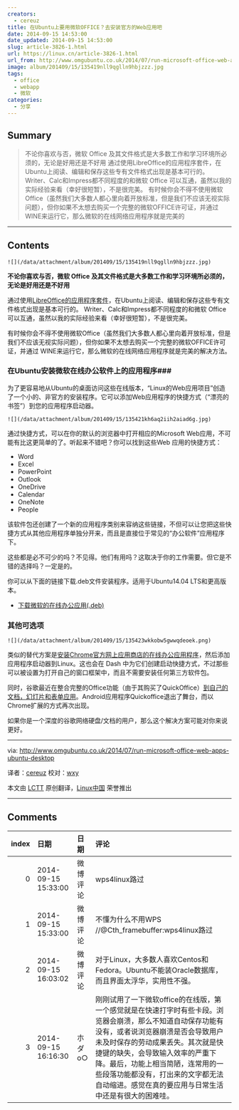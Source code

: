 ```yaml
---
creators:
  - cereuz
title: 在Ubuntu上要用微软OFFICE？去安装官方的Web应用吧
date: 2014-09-15 14:53:00
date_updated: 2014-09-15 14:53:00
slug: article-3826-1.html
url: https://linux.cn/article-3826-1.html
url_from: http://www.omgubuntu.co.uk/2014/07/run-microsoft-office-web-apps-ubuntu-desktop
image: album/201409/15/135419nll9qglln9hbjzzz.jpg
tags:
  - office
  - webapp
  - 微软
categories:
  - 分享
---
```


## Summary

> 不论你喜欢与否，微软 Office 及其文件格式是大多数工作和学习环境所必须的，无论是好用还是不好用 通过使用LibreOffice的应用程序套件，在Ubuntu上阅读、编辑和保存这些专有文件格式出现是基本可行的。 Writer、Calc和Impress都不同程度的和微软 Office 可以互通，虽然以我的实际经验来看（幸好很短暂），不是很完美。 有时候你会不得不使用微软Office（虽然我们大多数人都心里向着开放标准，但是我们不应该无视实际问题），但你如果不太想去购买一个完整的微软OFFICE许可证，并通过 WINE来运行它，那么微软的在线网络应用程序就是完美的

***

<!-- more -->

## Contents

`![](/data/attachment/album/201409/15/135419nll9qglln9hbjzzz.jpg)`

**不论你喜欢与否，微软 Office 及其文件格式是大多数工作和学习环境所必须的，无论是好用还是不好用**

通过使用[LibreOffice的应用程序套件](http://www.libreoffice.org/)，在Ubuntu上阅读、编辑和保存这些专有文件格式出现是基本可行的。 Writer、Calc和Impress都不同程度的和微软 Office 可以互通，虽然以我的实际经验来看（幸好很短暂），不是很完美。

有时候你会不得不使用微软Office（虽然我们大多数人都心里向着开放标准，但是我们不应该无视实际问题），但你如果不太想去购买一个完整的微软OFFICE许可证，并通过 WINE来运行它，那么微软的在线网络应用程序就是完美的解决方法。

### 在Ubuntu安装微软在线办公软件上的应用程序###

为了更容易地从Ubuntu的桌面访问这些在线版本，“Linux的Web应用项目”创造了一个小的、非官方的安装程序。它可以添加Web应用程序的快捷方式（“漂亮的书签”）到您的应用程序启动器。

`![](/data/attachment/album/201409/15/135421kh6aq2iih2aiad6g.jpg)`

通过快捷方式，可以在你的默认的浏览器中打开相应的Microsoft Web应用，不可能有比这更简单的了。听起来不错吧？你可以找到这些Web 应用的快捷方式：

* Word
* Excel
* PowerPoint
* Outlook
* OneDrive
* Calendar
* OneNote
* People

该软件包还创建了一个新的应用程序类别来容纳这些链接，不但可以让您把这些快捷方式从其他应用程序单独分开来，而且是直接位于常见的“办公软件”应用程序下。

这些都是必不可少的吗？不见得。他们有用吗？这取决于你的工作需要。但它是不错的选择吗？一定是的。

你可以从下面的链接下载.deb文件安装程序。适用于Ubuntu14.04 LTS和更高版本。

* [下载微软的在线办公应用(.deb)](https://docs.google.com/file/d/0ByQnaVw7riBQMjNCUFh4ZlM4Y0E/edit?usp=sharing)

### 其他可选项

`![](/data/attachment/album/201409/15/135423wkkobw5gwwqdeoek.png)`

类似的替代方案是[安装Chrome官方网上应用商店的在线办公应用程序](http://www.omgchrome.com/microsoft-brings-office-online-chrome-web-store/)，然后添加应用程序启动器到Linux。这也会在 Dash 中为它们创建启动快捷方式，不过那些可以被设置为打开自己的窗口框架中，而且不需要安装任何第三方软件包。

同时，谷歌最近在整合完整的Office功能（由于其购买了QuickOffice）[到自己的文档，幻灯片和表单应用](http://www.omgchrome.com/quickoffice-chrome-extension-gets-name-change/)。Android应用程序Quickoffice退出了舞台，而以Chrome扩展的方式再次出现。

如果你是一个深度的谷歌网络硬盘/文档的用户，那么这个解决方案可能对你来说更好。

---

via: <http://www.omgubuntu.co.uk/2014/07/run-microsoft-office-web-apps-ubuntu-desktop>

译者：[cereuz](https://github.com/cereuz) 校对：[wxy](https://github.com/wxy)

本文由 [LCTT](https://github.com/LCTT/TranslateProject) 原创翻译，[Linux中国](https://linux.cn/) 荣誉推出

***

## Comments

|   index | 日期                | 日期     | 评论                                                                                                                                                                                                                                                                                                                                                     |
|--------:|:--------------------|:---------|:---------------------------------------------------------------------------------------------------------------------------------------------------------------------------------------------------------------------------------------------------------------------------------------------------------------------------------------------------------|
|       0 | 2014-09-15 15:33:00 | 微博评论 | wps4linux路过                                                                                                                                                                                                                                                                                                                                            |
|       1 | 2014-09-15 15:33:00 | 微博评论 | 不懂为什么不用WPS //@Cth_framebuffer:wps4linux路过                                                                                                                                                                                                                                                                                                       |
|       2 | 2014-09-15 16:03:02 | 微博评论 | 对于Linux，大多数人喜欢Centos和Fedora。Ubuntu不能装Oracle数据库，而且界面太浮华，实用性不强。                                                                                                                                                                                                                                                            |
|       3 | 2014-09-15 16:16:30 | 朩ダo○   | 刚刚试用了一下微软office的在线版，第一个感觉就是在快速打字时有些卡段。浏览器会崩溃，那么不知道自动保存功能有没有，或者说浏览器崩溃是否会导致用户未及时保存的劳动成果丢失。其次就是快捷键的缺失，会导致输入效率的严重下降。最后，功能上相当简陋，连常用的一些段落功能都没有，打出来的文字都无法自动缩进。感觉在真的要应用与日常生活中还是有很大的困难哇。 |
